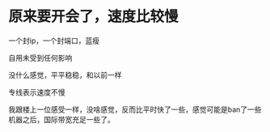 # 原来要开会了，速度比较慢


一个封ip，一个封端口，蓝瘦

自用未受到任何影响

没什么感觉，平平稳稳，和以前一样

专线表示速度不慢<img src="static/image/smiley/yct/022.gif" smilieid="42" border="0" alt="" />

我跟楼上一位感受一样，没啥感觉，反而比平时快了一些，感觉可能是ban了一些机器之后，国际带宽充足一些了。

